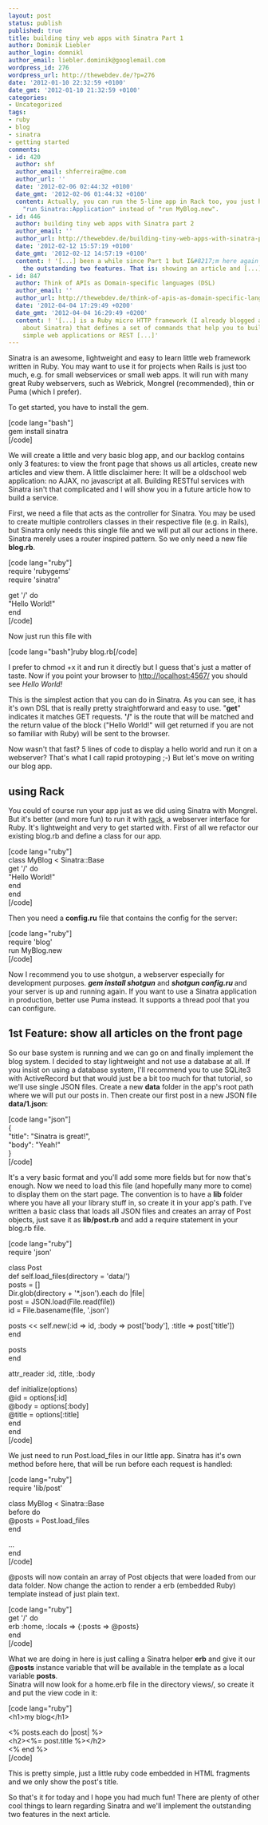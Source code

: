 ```yaml
---
layout: post
status: publish
published: true
title: building tiny web apps with Sinatra Part 1
author: Dominik Liebler
author_login: domnikl
author_email: liebler.dominik@googlemail.com
wordpress_id: 276
wordpress_url: http://thewebdev.de/?p=276
date: '2012-01-10 22:32:59 +0100'
date_gmt: '2012-01-10 21:32:59 +0100'
categories:
- Uncategorized
tags:
- ruby
- blog
- sinatra
- getting started
comments:
- id: 420
  author: shf
  author_email: shferreira@me.com
  author_url: ''
  date: '2012-02-06 02:44:32 +0100'
  date_gmt: '2012-02-06 01:44:32 +0100'
  content: Actually, you can run the 5-line app in Rack too, you just have to use
    "run Sinatra::Application" instead of "run MyBlog.new".
- id: 446
  author: building tiny web apps with Sinatra part 2
  author_email: ''
  author_url: http://thewebdev.de/building-tiny-web-apps-with-sinatra-part-2/
  date: '2012-02-12 15:57:19 +0100'
  date_gmt: '2012-02-12 14:57:19 +0100'
  content: ! '[...] been a while since Part 1 but I&#8217;m here again to implement
    the outstanding two features. That is: showing an article and [...]'
- id: 847
  author: Think of APIs as Domain-specific languages (DSL)
  author_email: ''
  author_url: http://thewebdev.de/think-of-apis-as-domain-specific-languages-dsl/
  date: '2012-04-04 17:29:49 +0200'
  date_gmt: '2012-04-04 16:29:49 +0200'
  content: ! '[...] is a Ruby micro HTTP framework (I already blogged a tutorial series
    about Sinatra) that defines a set of commands that help you to build more or less
    simple web applications or REST [...]'
---
```

<p>Sinatra is an awesome, lightweight and easy to learn little web framework written in Ruby. You may want to use it for projects when Rails is just too much, e.g. for small webservices or small web apps. It will run with many great Ruby webservers, such as Webrick, Mongrel (recommended), thin or Puma (which I prefer).</p>
<p>To get started, you have to install the gem.</p>
<p>[code lang="bash"]<br />
gem install sinatra<br />
[/code]</p>
<p>We will create a little and very basic blog app, and our backlog contains only 3 features: to view the front page that shows us all articles, create new articles and view them. A little disclaimer here: It will be a oldschool web application: no AJAX, no javascript at all. Building RESTful services with Sinatra isn't that complicated and I will show you in a future article how to build a service.</p>
<p>First, we need a file that acts as the controller for Sinatra. You may be used to create multiple controllers classes in their respective file (e.g. in Rails), but Sinatra only needs this single file and we will put all our actions in there. Sinatra merely uses a router inspired pattern. So we only need a new file <strong>blog.rb</strong>.</p>
<p>[code lang="ruby"]<br />
require 'rubygems'<br />
require 'sinatra'</p>
<p>get '/' do<br />
&quot;Hello World!&quot;<br />
end<br />
[/code]</p>
<p>Now just run this file with</p>
<p>[code lang="bash"]ruby blog.rb[/code]</p>
<p>I prefer to chmod +x it and run it directly but I guess that's just a matter of taste. Now if you point your browser to <a href="http://localhost:4567">http://localhost:4567/</a> you should see <em>Hello World!</em></p>
<p>This is the simplest action that you can do in Sinatra. As you can see, it has it's own DSL that is really pretty straightforward and easy to use. "<strong>get</strong>" indicates it matches GET requests. <strong>'/'</strong> is the route that will be matched and the return value of the block ("Hello World!" will get returned if you are not so familiar with Ruby) will be sent to the browser.</p>
<p>Now wasn't that fast? 5 lines of code to display a hello world and run it on a webserver? That's what I call rapid protoyping ;-) But let's move on writing our blog app.</p>
<h2>using Rack</h2>
<p>You could of course run your app just as we did using Sinatra with Mongrel. But it's better (and more fun) to run it with <a href="http://rack.rubyforge.org/" target="_blank">rack</a>, a webserver interface for Ruby. It's lightweight and very to get started with. First of all we refactor our existing blog.rb and define a class for our app.</p>
<p>[code lang="ruby"]<br />
class MyBlog &lt; Sinatra::Base<br />
  get '/' do<br />
    &quot;Hello World!&quot;<br />
  end<br />
end<br />
[/code]</p>
<p>Then you need a <strong>config.ru</strong> file that contains the config for the server:</p>
<p>[code lang="ruby"]<br />
require 'blog'<br />
run MyBlog.new<br />
[/code]</p>
<p>Now I recommend you to use shotgun, a webserver especially for development purposes. <strong><em>gem install shotgun</em></strong> and <em><strong>shotgun config.ru </strong></em>and your server is up and running again. If you want to use a Sinatra application in production, better use Puma instead. It supports a thread pool that you can configure.</p>
<h2>1st Feature: show all articles on the front page</h2>
<p>So our base system is running and we can go on and finally implement the blog system. I decided to stay lightweight and not use a database at all. If you insist on using a database system, I'll recommend you to use SQLite3 with ActiveRecord but that would just be a bit too much for that tutorial, so we'll use single JSON files. Create a new <strong>data</strong> folder in the app's root path where we will put our posts in. Then create our first post in a new JSON file <strong>data/1.json</strong>:</p>
<p>[code lang="json"]<br />
{<br />
	&quot;title&quot;: &quot;Sinatra is great!&quot;,<br />
	&quot;body&quot;: &quot;Yeah!&quot;<br />
}<br />
[/code]</p>
<p>It's a very basic format and you'll add some more fields but for now that's enough. Now we need to load this file (and hopefully many more to come) to display them on the start page. The convention is to have a <strong>lib</strong> folder where you have all your library stuff in, so create it in your app's path. I've written a basic class that loads all JSON files and creates an array of Post objects, just save it as <strong>lib/post.rb</strong> and add a require statement in your blog.rb file.</p>
<p>[code lang="ruby"]<br />
require 'json'</p>
<p>class Post<br />
  def self.load_files(directory = 'data/')<br />
    posts = []<br />
    Dir.glob(directory + '*.json').each do |file|<br />
      post = JSON.load(File.read(file))<br />
      id = File.basename(file, '.json')</p>
<p>      posts &lt;&lt; self.new(:id =&gt; id, :body =&gt; post['body'], :title =&gt; post['title'])<br />
    end</p>
<p>    posts<br />
  end</p>
<p>  attr_reader :id, :title, :body</p>
<p>  def initialize(options)<br />
    @id = options[:id]<br />
    @body = options[:body]<br />
    @title = options[:title]<br />
  end<br />
end<br />
[/code]</p>
<p>We just need to run Post.load_files in our little app. Sinatra has it's own method before here, that will be run before each request is handled:</p>
<p>[code lang="ruby"]<br />
require 'lib/post'</p>
<p>class MyBlog &lt; Sinatra::Base<br />
  before do<br />
    @posts = Post.load_files<br />
  end</p>
<p>  ...<br />
end<br />
[/code]</p>
<p>@posts will now contain an array of Post objects that were loaded from our data folder. Now change the action to render a erb (embedded Ruby) template instead of just plain text.</p>
<p>[code lang="ruby"]<br />
get '/' do<br />
  erb :home, :locals =&gt; {:posts =&gt; @posts}<br />
end<br />
[/code]</p>
<p>What we are doing in here is just calling a Sinatra helper <strong>erb</strong> and give it our @<strong>posts</strong> instance variable that will be available in the template as a local variable <strong>posts</strong>.<br />
Sinatra will now look for a home.erb file in the directory views/, so create it and put the view code in it:</p>
<p>[code lang="ruby"]<br />
&lt;h1&gt;my blog&lt;/h1&gt;</p>
<p>&lt;% posts.each do |post| %&gt;<br />
	&lt;h2&gt;&lt;%= post.title %&gt;&lt;/h2&gt;<br />
&lt;% end %&gt;<br />
[/code]</p>
<p>This is pretty simple, just a little ruby code embedded in HTML fragments and we only show the post's title.</p>
<p>So that's it for today and I hope you had much fun! There are plenty of other cool things to learn regarding Sinatra and we'll implement the outstanding two features in the next article.</p>
